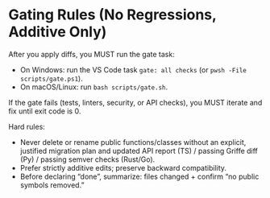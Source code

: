 # Gating Rules (No Regressions, Additive Only)

After you apply diffs, you MUST run the gate task:

- On Windows: run the VS Code task `gate: all checks` (or `pwsh -File scripts/gate.ps1`).
- On macOS/Linux: run `bash scripts/gate.sh`.

If the gate fails (tests, linters, security, or API checks), you MUST iterate and fix until exit code is 0.

Hard rules:
- Never delete or rename public functions/classes without an explicit, justified migration plan and updated API report (TS) / passing Griffe diff (Py) / passing semver checks (Rust/Go).
- Prefer strictly additive edits; preserve backward compatibility.
- Before declaring “done”, summarize: files changed + confirm “no public symbols removed.”
